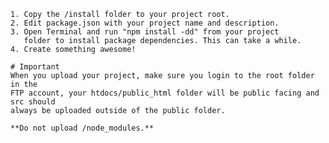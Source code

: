 
    1. Copy the /install folder to your project root.
    2. Edit package.json with your project name and description.
    3. Open Terminal and run "npm install -dd" from your project
       folder to install package dependencies. This can take a while.
    4. Create something awesome!

    # Important
    When you upload your project, make sure you login to the root folder in the
    FTP account, your htdocs/public_html folder will be public facing and src should
    always be uploaded outside of the public folder.

    **Do not upload /node_modules.**
